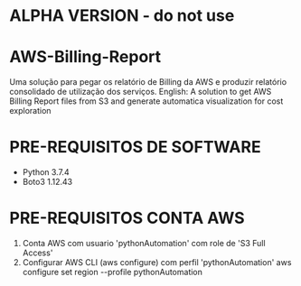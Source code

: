 # ALPHA VERSION - do not use

# AWS-Billing-Report
Uma solução para pegar os relatório de Billing da AWS e produzir relatório consolidado de utilização dos serviços. English: A solution to get AWS Billing Report files from S3 and generate automatica visualization for cost exploration

# PRE-REQUISITOS DE SOFTWARE
- Python 3.7.4
- Boto3 1.12.43

# PRE-REQUISITOS CONTA AWS
1) Conta AWS com usuario 'pythonAutomation' com role de 'S3 Full Access'
2) Configurar AWS CLI (aws configure) com perfil 'pythonAutomation'
   aws configure set region <region> --profile pythonAutomation
    
